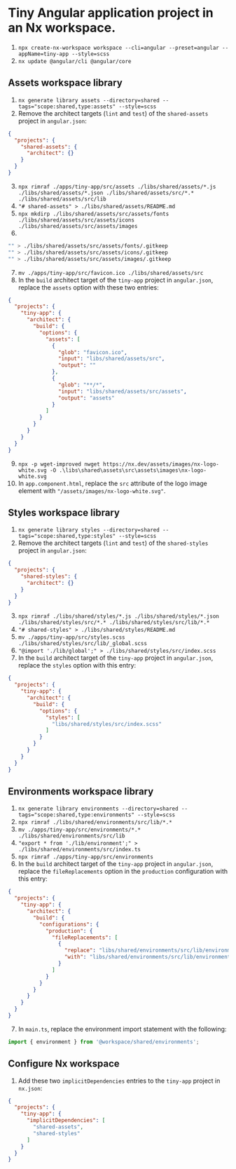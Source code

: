 # Tiny Angular application project in an Nx workspace.
1. `npx create-nx-workspace workspace --cli=angular --preset=angular --appName=tiny-app --style=scss`
2. `nx update @angular/cli @angular/core`

## Assets workspace library
1. `nx generate library assets --directory=shared --tags="scope:shared,type:assets" --style=scss`
2. Remove the architect targets (`lint` and `test`) of the `shared-assets` project in `angular.json`:
```json
{
  "projects": {
    "shared-assets": {
      "architect": {}
    }
  }
}
```
3. `npx rimraf ./apps/tiny-app/src/assets ./libs/shared/assets/*.js ./libs/shared/assets/*.json ./libs/shared/assets/src/*.* ./libs/shared/assets/src/lib`
4. `"# shared-assets" > ./libs/shared/assets/README.md`
5. `npx mkdirp ./libs/shared/assets/src/assets/fonts ./libs/shared/assets/src/assets/icons ./libs/shared/assets/src/assets/images`
6.
```bash
"" > ./libs/shared/assets/src/assets/fonts/.gitkeep
"" > ./libs/shared/assets/src/assets/icons/.gitkeep
"" > ./libs/shared/assets/src/assets/images/.gitkeep
```
7. `mv ./apps/tiny-app/src/favicon.ico ./libs/shared/assets/src`
8. In the `build` architect target of the `tiny-app` project in `angular.json`, replace the `assets` option with these two entries:
```json
{
  "projects": {
    "tiny-app": {
      "architect": {
        "build": {
          "options": {
            "assets": [
              {
                "glob": "favicon.ico",
                "input": "libs/shared/assets/src",
                "output": ""
              },
              {
                "glob": "**/*",
                "input": "libs/shared/assets/src/assets",
                "output": "assets"
              }
            ]
          }
        }
      }
    }
  }
}
```
9. `npx -p wget-improved nwget https://nx.dev/assets/images/nx-logo-white.svg -O .\libs\shared\assets\src\assets\images\nx-logo-white.svg`
10. In `app.component.html`, replace the `src` attribute of the logo image element with `"/assets/images/nx-logo-white.svg"`.

## Styles workspace library
1. `nx generate library styles --directory=shared --tags="scope:shared,type:styles" --style=scss`
2. Remove the architect targets (`lint` and `test`) of the `shared-styles` project in `angular.json`:
```json
{
  "projects": {
    "shared-styles": {
      "architect": {}
    }
  }
}
```
3. `npx rimraf ./libs/shared/styles/*.js ./libs/shared/styles/*.json ./libs/shared/styles/src/*.* ./libs/shared/styles/src/lib/*.*`
4. `"# shared-styles" > ./libs/shared/styles/README.md`
5. `mv ./apps/tiny-app/src/styles.scss ./libs/shared/styles/src/lib/_global.scss`
6. `"@import './lib/global';" > ./libs/shared/styles/src/index.scss`
7. In the `build` architect target of the `tiny-app` project in `angular.json`, replace the `styles` option with this entry:
```json
{
  "projects": {
    "tiny-app": {
      "architect": {
        "build": {
          "options": {
            "styles": [
              "libs/shared/styles/src/index.scss"
            ]
          }
        }
      }
    }
  }
}
```

## Environments workspace library
1. `nx generate library environments --directory=shared --tags="scope:shared,type:environments" --style=scss`
2. `npx rimraf ./libs/shared/environments/src/lib/*.*`
3. `mv ./apps/tiny-app/src/environments/*.* ./libs/shared/environments/src/lib`
4. `"export * from './lib/environment';" > ./libs/shared/environments/src/index.ts`
5. `npx rimraf ./apps/tiny-app/src/environments`
6. In the `build` architect target of the `tiny-app` project in `angular.json`, replace the `fileReplacements` option in the `production` configuration with this entry:
```json
{
  "projects": {
    "tiny-app": {
      "architect": {
        "build": {
          "configurations": {
            "production": {
              "fileReplacements": [
                {
                  "replace": "libs/shared/environments/src/lib/environment.ts",
                  "with": "libs/shared/environments/src/lib/environment.prod.ts"
                }
              ]
            }
          }
        }
      }
    }
  }
}
```
7. In `main.ts`, replace the environment import statement with the following:
```typescript
import { environment } from '@workspace/shared/environments';
```

## Configure Nx workspace
1. Add these two `implicitDependencies` entries to the `tiny-app` project in `nx.json`:
```json
{
  "projects": {
    "tiny-app": {
      "implicitDependencies": [
        "shared-assets",
        "shared-styles"
      ]
    }
  }
}
```
